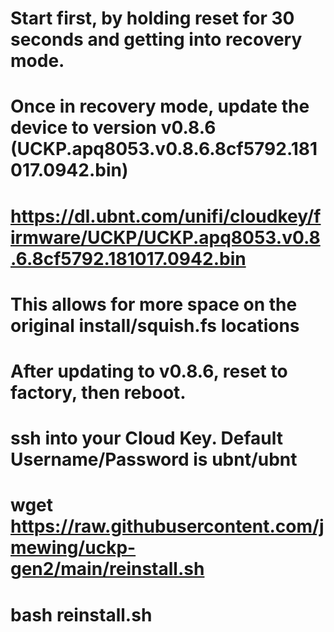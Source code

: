 # Start first, by holding reset for 30 seconds and getting into recovery mode.  
#
# Once in recovery mode, update the device to version v0.8.6 (UCKP.apq8053.v0.8.6.8cf5792.181017.0942.bin)
#
# https://dl.ubnt.com/unifi/cloudkey/firmware/UCKP/UCKP.apq8053.v0.8.6.8cf5792.181017.0942.bin
#
# This allows for more space on the original install/squish.fs locations
#
# After updating to v0.8.6, reset to factory, then reboot.
# 
# ssh into your Cloud Key.  Default Username/Password is ubnt/ubnt
# 
# wget https://raw.githubusercontent.com/jmewing/uckp-gen2/main/reinstall.sh
# 
# bash reinstall.sh
